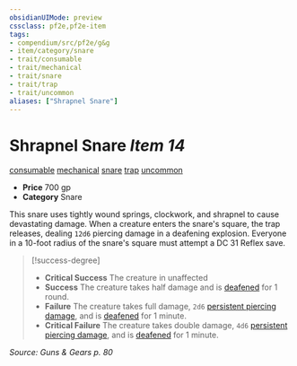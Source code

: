 ```yaml
---
obsidianUIMode: preview
cssclass: pf2e,pf2e-item
tags:
- compendium/src/pf2e/g&g
- item/category/snare
- trait/consumable
- trait/mechanical
- trait/snare
- trait/trap
- trait/uncommon
aliases: ["Shrapnel Snare"]
---
```

# Shrapnel Snare *Item 14*  
[consumable](../../../Rules/traits/consumable.md)  [mechanical](../../../Rules/traits/mechanical.md)  [snare](../../../Rules/traits/snare.md)  [trap](../../../Rules/traits/trap.md)  [uncommon](../../../Rules/traits/uncommon.md)  

- **Price** 700 gp
- **Category** Snare

This snare uses tightly wound springs, clockwork, and shrapnel to cause devastating damage. When a creature enters the snare's square, the trap releases, dealing `12d6` piercing damage in a deafening explosion. Everyone in a 10-foot radius of the snare's square must attempt a DC 31 Reflex save.

> [!success-degree] 
> - **Critical Success** The creature in unaffected
> - **Success** The creature takes half damage and is [deafened](../../../Rules/conditions.md#Deafened) for 1 round.
> - **Failure** The creature takes full damage, `2d6` [persistent piercing damage](../../../Rules/conditions.md#Persistent%20Damage), and is [deafened](../../../Rules/conditions.md#Deafened) for 1 minute.
> - **Critical Failure** The creature takes double damage, `4d6` [persistent piercing damage](../../../Rules/conditions.md#Persistent%20Damage), and is [deafened](../../../Rules/conditions.md#Deafened) for 1 minute.

*Source: Guns & Gears p. 80*